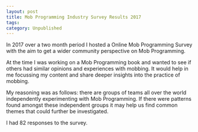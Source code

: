 ```yaml
---
layout: post
title: Mob Programming Industry Survey Results 2017
tags: 
category: Unpublished
---
```


In 2017 over a two month period I hosted a Online Mob Programming Survey with the aim to get a wider community perspective on Mob Programming. 

At the time I was working on a Mob Programming book and wanted to see if others had similar opinions and experiences with mobbing. It would help in me focussing my content and share deeper insights into the practice of mobbing.

My reasoning was as follows: there are groups of teams all over the world independently experimenting with Mob Programming. If there were patterns found amongst these independent groups it may help us find common themes that could further be investigated.

I had 82 responses to the survey. 


